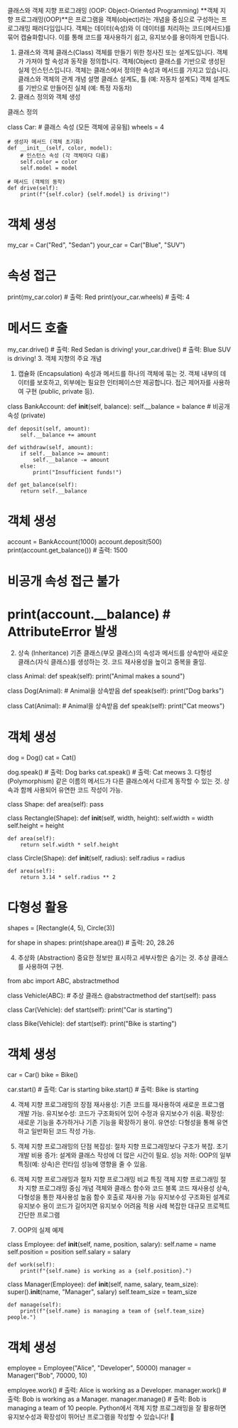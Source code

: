 클래스와 객체 지향 프로그래밍 (OOP: Object-Oriented Programming)
**객체 지향 프로그래밍(OOP)**은 프로그램을 객체(object)라는 개념을 중심으로 구성하는 프로그래밍 패러다임입니다. 객체는 데이터(속성)와 이 데이터를 처리하는 코드(메서드)를 묶어 캡슐화합니다. 이를 통해 코드를 재사용하기 쉽고, 유지보수를 용이하게 만듭니다.

1. 클래스와 객체
클래스(Class)
객체를 만들기 위한 청사진 또는 설계도입니다.
객체가 가져야 할 속성과 동작을 정의합니다.
객체(Object)
클래스를 기반으로 생성된 실제 인스턴스입니다.
객체는 클래스에서 정의한 속성과 메서드를 가지고 있습니다.
클래스와 객체의 관계
개념	설명
클래스	설계도, 틀 (예: 자동차 설계도)
객체	설계도를 기반으로 만들어진 실체 (예: 특정 자동차)
2. 클래스 정의와 객체 생성

클래스 정의

class Car:
    # 클래스 속성 (모든 객체에 공유됨)
    wheels = 4
    
    # 생성자 메서드 (객체 초기화)
    def __init__(self, color, model):
        # 인스턴스 속성 (각 객체마다 다름)
        self.color = color
        self.model = model
    
    # 메서드 (객체의 동작)
    def drive(self):
        print(f"{self.color} {self.model} is driving!")

# 객체 생성
my_car = Car("Red", "Sedan")
your_car = Car("Blue", "SUV")

# 속성 접근
print(my_car.color)  # 출력: Red
print(your_car.wheels)  # 출력: 4

# 메서드 호출
my_car.drive()  # 출력: Red Sedan is driving!
your_car.drive()  # 출력: Blue SUV is driving!
3. 객체 지향의 주요 개념
1. 캡슐화 (Encapsulation)
속성과 메서드를 하나의 객체에 묶는 것.
객체 내부의 데이터를 보호하고, 외부에는 필요한 인터페이스만 제공합니다.
접근 제어자를 사용하여 구현 (public, private 등).

class BankAccount:
    def __init__(self, balance):
        self.__balance = balance  # 비공개 속성 (private)
    
    def deposit(self, amount):
        self.__balance += amount
    
    def withdraw(self, amount):
        if self.__balance >= amount:
            self.__balance -= amount
        else:
            print("Insufficient funds!")
    
    def get_balance(self):
        return self.__balance

# 객체 생성
account = BankAccount(1000)
account.deposit(500)
print(account.get_balance())  # 출력: 1500

# 비공개 속성 접근 불가
# print(account.__balance)  # AttributeError 발생
2. 상속 (Inheritance)
기존 클래스(부모 클래스)의 속성과 메서드를 상속받아 새로운 클래스(자식 클래스)를 생성하는 것.
코드 재사용성을 높이고 중복을 줄임.

class Animal:
    def speak(self):
        print("Animal makes a sound")

class Dog(Animal):  # Animal을 상속받음
    def speak(self):
        print("Dog barks")

class Cat(Animal):  # Animal을 상속받음
    def speak(self):
        print("Cat meows")

# 객체 생성
dog = Dog()
cat = Cat()

dog.speak()  # 출력: Dog barks
cat.speak()  # 출력: Cat meows
3. 다형성 (Polymorphism)
같은 이름의 메서드가 다른 클래스에서 다르게 동작할 수 있는 것.
상속과 함께 사용되어 유연한 코드 작성이 가능.

class Shape:
    def area(self):
        pass

class Rectangle(Shape):
    def __init__(self, width, height):
        self.width = width
        self.height = height

    def area(self):
        return self.width * self.height

class Circle(Shape):
    def __init__(self, radius):
        self.radius = radius

    def area(self):
        return 3.14 * self.radius ** 2

# 다형성 활용
shapes = [Rectangle(4, 5), Circle(3)]

for shape in shapes:
    print(shape.area())  # 출력: 20, 28.26

4. 추상화 (Abstraction)
중요한 정보만 표시하고 세부사항은 숨기는 것.
추상 클래스를 사용하여 구현.

from abc import ABC, abstractmethod

class Vehicle(ABC):  # 추상 클래스
    @abstractmethod
    def start(self):
        pass

class Car(Vehicle):
    def start(self):
        print("Car is starting")

class Bike(Vehicle):
    def start(self):
        print("Bike is starting")

# 객체 생성
car = Car()
bike = Bike()

car.start()  # 출력: Car is starting
bike.start()  # 출력: Bike is starting

4. 객체 지향 프로그래밍의 장점
재사용성: 기존 코드를 재사용하여 새로운 프로그램 개발 가능.
유지보수성: 코드가 구조화되어 있어 수정과 유지보수가 쉬움.
확장성: 새로운 기능을 추가하거나 기존 기능을 확장하기 용이.
유연성: 다형성을 통해 유연하고 일반화된 코드 작성 가능.

5. 객체 지향 프로그래밍의 단점
복잡성: 절차 지향 프로그래밍보다 구조가 복잡.
초기 개발 비용 증가: 설계와 클래스 작성에 더 많은 시간이 필요.
성능 저하: OOP의 일부 특징(예: 상속)은 런타임 성능에 영향을 줄 수 있음.

6. 객체 지향 프로그래밍과 절차 지향 프로그래밍 비교
특징	객체 지향 프로그래밍	절차 지향 프로그래밍
중심 개념	객체와 클래스	함수와 코드 블록
코드 재사용성	상속, 다형성을 통한 재사용성 높음	함수 호출로 재사용 가능
유지보수성	구조화된 설계로 유지보수 용이	코드가 길어지면 유지보수 어려움
적용 사례	복잡한 대규모 프로젝트	간단한 프로그램

7. OOP의 실제 예제

class Employee:
    def __init__(self, name, position, salary):
        self.name = name
        self.position = position
        self.salary = salary

    def work(self):
        print(f"{self.name} is working as a {self.position}.")

class Manager(Employee):
    def __init__(self, name, salary, team_size):
        super().__init__(name, "Manager", salary)
        self.team_size = team_size

    def manage(self):
        print(f"{self.name} is managing a team of {self.team_size} people.")

# 객체 생성
employee = Employee("Alice", "Developer", 50000)
manager = Manager("Bob", 70000, 10)

employee.work()  # 출력: Alice is working as a Developer.
manager.work()   # 출력: Bob is working as a Manager.
manager.manage() # 출력: Bob is managing a team of 10 people.
Python에서 객체 지향 프로그래밍을 잘 활용하면 유지보수성과 확장성이 뛰어난 프로그램을 작성할 수 있습니다! 🎉
